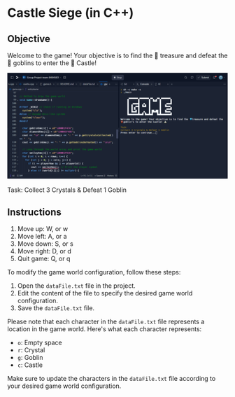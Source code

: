 # Castle Siege (in C++)

## Objective

Welcome to the game! Your objective is to find the 💎 treasure and defeat the 👾 goblins to enter the 🏰 Castle!

![alt text](startMenu.png)


Task:
Collect 3 Crystals & Defeat 1 Goblin

## Instructions

1. Move up: W, or w
2. Move left: A, or a
3. Move down: S, or s
4. Move right: D, or d
5. Quit game: Q, or q

To modify the game world configuration, follow these steps:

1. Open the `dataFile.txt` file in the project.
2. Edit the content of the file to specify the desired game world configuration.
3. Save the `dataFile.txt` file.

Please note that each character in the `dataFile.txt` file represents a location in the game world. Here's what each character represents:

- `o`: Empty space
- `r`: Crystal
- `g`: Goblin
- `c`: Castle

Make sure to update the characters in the `dataFile.txt` file according to your desired game world configuration.
